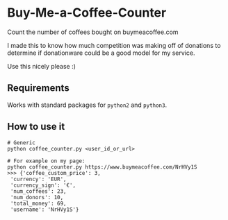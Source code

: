 # Buy-Me-a-Coffee-Counter
Count the number of coffees bought on buymeacoffee.com

I made this to know how much competition was making off of donations to 
determine if donationware could be a good model for my service.

Use this nicely please :)

## Requirements
Works with standard packages for `python2` and `python3`.

## How to use it

```
# Generic
python coffee_counter.py <user_id_or_url>

# For example on my page:
python coffee_counter.py https://www.buymeacoffee.com/NrHVy1S
>>> {'coffee_custom_price': 3,
 'currency': 'EUR',
 'currency_sign': '€',
 'num_coffees': 23,
 'num_donors': 10,
 'total_money': 69,
 'username': 'NrHVy1S'}
```
